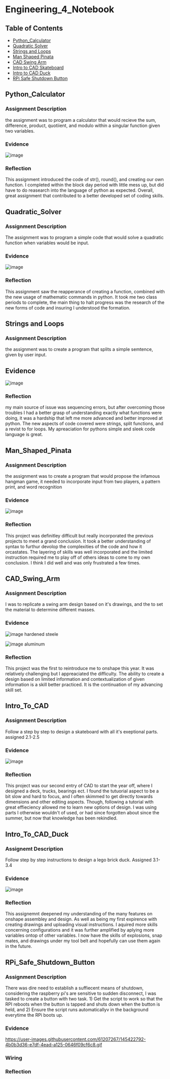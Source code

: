 # Engineering_4_Notebook

## Table of Contents
* [Python_Calculator](#Python_Calculator)
* [Quadratic Solver](#Quadratic_Solver)
* [Strings and Loops](#Strings_and_Loops)
* [Man Shaped Pinata](#MSP)
* [CAD Swing Arm](#CAD_Swing_Arm)
* [Intro to CAD Skateboard](#Intro_to_CAD)
* [Intro to CAD Duck](#Intro_to_CAD_Duck)
* [RPi Safe Shutdown Button](#RPi_Safe_Shutdown_Button)

## Python_Calculator

### Assignment Description
the assignment was to program a calculator that would recieve the sum, difference, product, quotiient, and modulo within a singular function given two variables.

### Evidence 
![image](https://user-images.githubusercontent.com/61207267/133632065-c4657e62-8604-452f-83c3-c9c78d8af618.png)


### Reflection
This assignment introduced the code of str(), round(), and creating our own function. I completed within the block day period with little mess up, but did have to do reasearch into the language of python as expected. Overall, great assignment that contributed to a better developed set of coding skills.

## Quadratic_Solver

### Assignment Description
The assignment was to program a simple code that would solve a quadratic function when variables would be input.

### Evidence 
![image](https://user-images.githubusercontent.com/61207267/134185801-033f2552-bf71-452f-8929-411b16ad3079.png)


### Reflection
This assignment saw the reapperance of creating a function, combined with the new usage of mathematic commands in python. It took me two class periods to complete, the main thing to halt progress was the research of the new forms of code and insuring I understood the formation.

## Strings and Loops

### Assignment Description
the assignment was to create a program that splits a simple semtence, given by user input.

## Evidence
![image](https://user-images.githubusercontent.com/61207267/134523451-48b14977-7b5b-4198-92ad-2ac4fbd864c9.png)

### Reflection
my main source of issue was sequencing errors, but after overcoming those troubles I had a better grasp of understanding exactly what functions were doing, it was a hardship that left me more advanced and better improved at python. The new aspects of code covered were strings, split functions, and a revist to for loops. My apreaciation for pythons simple and sleek code language is great.

## Man_Shaped_Pinata

### Assignment Description
the assignment was to create a program that would propose the infamous hangman game, it needed to incorporate input from two players, a pattern print, and word recognition

### Evidence
![image](https://user-images.githubusercontent.com/61207267/136968326-f01a2267-6e14-4037-af15-dd0e1aaee8ef.png)

### Reflection
This project was definitley difficult but really incorporated the previous projects to meet a grand conclusion. It took a better understanding of syntax to furthur devolop the complexities of the code and how it orcastates. The layering of skills was well incorporated and the limited instruction required me to play off of others ideas to come to my own conclusion. I think I did well and was only frustrated a few times.

## CAD_Swing_Arm

### Assignment Description
I was to replicate a swing arm design based on it's drawings, and the to set the material to determine different masses.

### Evidence
![image](https://user-images.githubusercontent.com/61207267/138291128-396b2bb4-a68b-4df2-a471-018fb6a81734.png)
hardened steele

![image](https://user-images.githubusercontent.com/61207267/138291167-69db9f50-89ba-484c-ba5b-fa2dff5f140c.png)
aluminum

### Reflection
This project was the first to reintroduce me to onshape this year. It was relatively challenging but I appreaciated the difficulty. The ability to create a design based on limited information and contextualization of given information is a skill better practiced. It is the continuation of my advancing skill set.

## Intro_To_CAD

### Assignment Description
Follow a step  by step to design a skateboard with all it's exeptional parts. assigned 2.1-2.5

### Evidence
![image](https://user-images.githubusercontent.com/61207267/138288465-e8244528-ef73-4a81-805c-c96ba33af0d2.png)

### Reflection
This project was our second entry of CAD to start the year off, where I designed a deck, trucks, bearings ect. I found the tutuorial aspect to be a bit slow and hard to focus, and I often skimmed to get directly towards dimensions and other editing aspects. Though, following a tutorial with great effieciency allowed me to learn new options of design. I was using parts I otherwise wouldn't of used, or had since forgotten about since the summer, but now that knowledge has been rekindled.

## Intro_To_CAD_Duck

### Assignemt Description
Follow step by step instructions to design a lego brick duck. Assigned 3.1-3.4

### Evidence 
![image](https://user-images.githubusercontent.com/61207267/140324730-63c84f68-c06d-4ada-afbc-03a1e0488a31.png)

### Reflection
This assignemnt deepened my understanding of the many features on onshape assembley and design. As well as being my first expirence with creating drawings and uploading visual instructions. I aquired more skills concerning configurations and it was further amplified by aplying more variables ontop of other variables. I now have the skills of explosions, snap mates, and drawings under my tool belt and hopefully can use them again in the future.

## RPi_Safe_Shutdown_Button

### Assignment Description
There was dire need to establish a suffiecent means of shutdown, considering the raspberry pi's are sensitive to sudden disconnect, I was tasked to create a button with
two task. 1) Get the script to work so that the RPI reboots when the button is tapped and shuts down when the button is held, and 2) Ensure the script runs automaticallyv in the background everytime the RPi boots up.

### Evidence
https://user-images.githubusercontent.com/61207267/145422792-4b0b3d36-e7df-4ead-a125-0646f09cf6c8.gif

### Wiring

### Reflection
